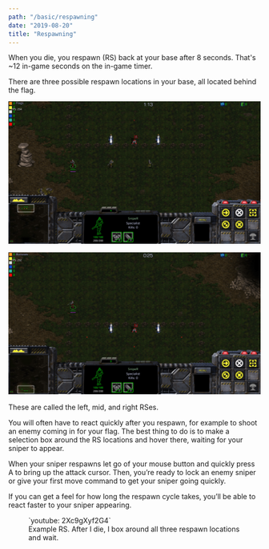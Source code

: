 ```yaml
---
path: "/basic/respawning"
date: "2019-08-20"
title: "Respawning"
---
```


When you die, you respawn (RS) back at your base after 8 seconds. That's ~12 in-game seconds on the in-game timer.

There are three possible respawn locations in your base, all located behind the flag.

![Respawn locations in the top base marked with a dot.](respawn-locations-top-min.png)

![Respawn locations in the bottom base marked with a dot.](respawn-locations-bottom-min.png)

These are called the left, mid, and right RSes.

You will often have to react quickly after you respawn, for example to shoot an enemy coming in for your flag. The best thing to do is to make a selection box around the RS locations and hover there, waiting for your sniper to appear.

When your sniper respawns let go of your mouse button and quickly press A to bring up the attack cursor. Then, you’re ready to lock an enemy sniper or give your first move command to get your sniper going quickly.

If you can get a feel for how long the respawn cycle takes, you’ll be able to react faster to your sniper appearing.

<figure>
    `youtube: 2Xc9gXyf2G4`
    <figcaption>Example RS. After I die, I box around all three respawn locations and wait.</figcaption>
</figure>
